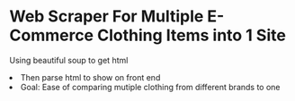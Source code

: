 <h1> Web Scraper For Multiple E-Commerce Clothing Items into 1 Site</h1>

<l1> Using beautiful soup to get html</li>
<li> Then parse html to show on front end</li>
<li> Goal: Ease of comparing mutiple clothing from different brands to one </li>
